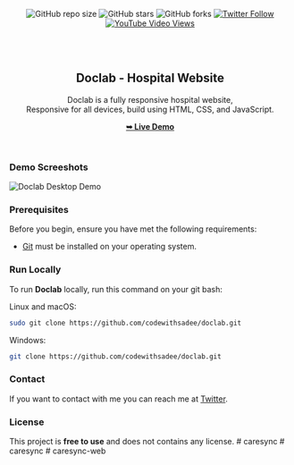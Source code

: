 <div align="center">
  
  ![GitHub repo size](https://img.shields.io/github/repo-size/codewithsadee/doclab)
  ![GitHub stars](https://img.shields.io/github/stars/codewithsadee/doclab?style=social)
  ![GitHub forks](https://img.shields.io/github/forks/codewithsadee/doclab?style=social)
[![Twitter Follow](https://img.shields.io/twitter/follow/codewithsadee_?style=social)](https://twitter.com/intent/follow?screen_name=codewithsadee_)
  [![YouTube Video Views](https://img.shields.io/youtube/views/xu_Cg3SCZX4?style=social)](https://youtu.be/xu_Cg3SCZX4)

  <br />
  <br />

  <h2 align="center">Doclab - Hospital Website</h2>

  Doclab is a fully responsive hospital website, <br />Responsive for all devices, build using HTML, CSS, and JavaScript.

  <a href="https://codewithsadee.github.io/doclab/"><strong>➥ Live Demo</strong></a>

</div>

<br />

### Demo Screeshots

![Doclab Desktop Demo](./readme-images/desktop.png "Desktop Demo")

### Prerequisites

Before you begin, ensure you have met the following requirements:

* [Git](https://git-scm.com/downloads "Download Git") must be installed on your operating system.

### Run Locally

To run **Doclab** locally, run this command on your git bash:

Linux and macOS:

```bash
sudo git clone https://github.com/codewithsadee/doclab.git
```

Windows:

```bash
git clone https://github.com/codewithsadee/doclab.git
```

### Contact

If you want to contact with me you can reach me at [Twitter](https://www.twitter.com/codewithsadee).

### License

This project is **free to use** and does not contains any license.
#   c a r e s y n c  
 #   c a r e s y n c  
 #   c a r e s y n c - w e b  
 